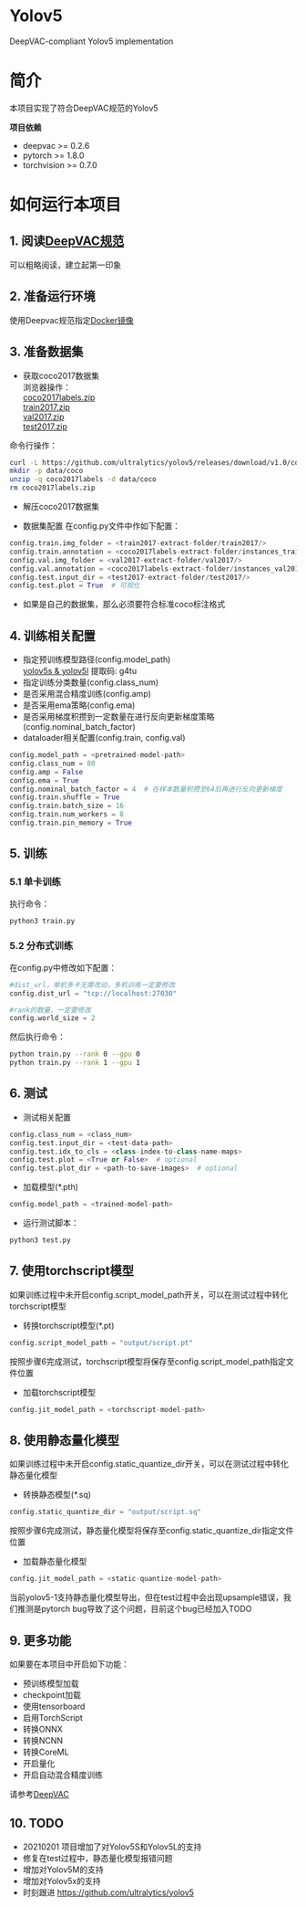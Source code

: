 # Yolov5
DeepVAC-compliant Yolov5 implementation   

# 简介
本项目实现了符合DeepVAC规范的Yolov5   

**项目依赖**

- deepvac >= 0.2.6
- pytorch >= 1.8.0
- torchvision >= 0.7.0

# 如何运行本项目

## 1. 阅读[DeepVAC规范](https://github.com/DeepVAC/deepvac)
可以粗略阅读，建立起第一印象   

## 2. 准备运行环境
使用Deepvac规范指定[Docker镜像](https://github.com/DeepVAC/deepvac#2-%E7%8E%AF%E5%A2%83%E5%87%86%E5%A4%87)   

## 3. 准备数据集
- 获取coco2017数据集      
浏览器操作：     
[coco2017labels.zip](https://github.com/ultralytics/yolov5/releases/download/v1.0/coco2017labels.zip)     
[train2017.zip](http://images.cocodataset.org/zips/train2017.zip)     
[val2017.zip](http://images.cocodataset.org/zips/val2017.zip)     
[test2017.zip](http://images.cocodataset.org/zips/test2017.zip)       

命令行操作：   
```bash
curl -L https://github.com/ultralytics/yolov5/releases/download/v1.0/coco2017labels.zip -o coco2017labels.zip
mkdir -p data/coco
unzip -q coco2017labels -d data/coco   
rm coco2017labels.zip
```

- 解压coco2017数据集

- 数据集配置
在config.py文件中作如下配置：     

```python
config.train.img_folder = <train2017-extract-folder/train2017/>      
config.train.annotation = <coco2017labels-extract-folder/instances_train2017.json>       
config.val.img_folder = <val2017-extract-folder/val2017/>           
config.val.annotation = <coco2017labels-extract-folder/instances_val2017.json>        
config.test.input_dir = <test2017-extract-folder/test2017/>           
config.test.plot = True  # 可视化             
```

- 如果是自己的数据集，那么必须要符合标准coco标注格式

## 4. 训练相关配置

- 指定预训练模型路径(config.model_path)       
[yolov5s & yolov5l](https://pan.baidu.com/share/init?surl=oA4uZUlWUtEq2dOMlBZ8hg) 提取码: g4tu
- 指定训练分类数量(config.class_num)    
- 是否采用混合精度训练(config.amp)     
- 是否采用ema策略(config.ema)      
- 是否采用梯度积攒到一定数量在进行反向更新梯度策略(config.nominal_batch_factor)     
- dataloader相关配置(config.train, config.val)     

```python
config.model_path = <pretrained-model-path>
config.class_num = 80
config.amp = False
config.ema = True
config.nominal_batch_factor = 4  # 在样本数量积攒至64后再进行反向更新梯度
config.train.shuffle = True
config.train.batch_size = 16
config.train.num_workers = 8
config.train.pin_memory = True
```

## 5. 训练

### 5.1 单卡训练
执行命令：
```bash
python3 train.py
```

### 5.2 分布式训练

在config.py中修改如下配置：
```python
#dist_url，单机多卡无需改动，多机训练一定要修改
config.dist_url = "tcp://localhost:27030"

#rank的数量，一定要修改
config.world_size = 2
```
然后执行命令：

```bash
python train.py --rank 0 --gpu 0
python train.py --rank 1 --gpu 1
```

## 6. 测试

- 测试相关配置

```python
config.class_num = <class_num>
config.test.input_dir = <test-data-path>
config.test.idx_to_cls = <class-index-to-class-name-maps>
config.test.plot = <True or False>  # optional
config.test.plot_dir = <path-to-save-images>  # optional
```

- 加载模型(*.pth)

```python
config.model_path = <trained-model-path>
```


- 运行测试脚本：

```bash
python3 test.py
```

## 7. 使用torchscript模型
如果训练过程中未开启config.script_model_path开关，可以在测试过程中转化torchscript模型     
- 转换torchscript模型(*.pt)     

```python
config.script_model_path = "output/script.pt"
```
  按照步骤6完成测试，torchscript模型将保存至config.script_model_path指定文件位置      

- 加载torchscript模型

```python
config.jit_model_path = <torchscript-model-path>
```

## 8. 使用静态量化模型
如果训练过程中未开启config.static_quantize_dir开关，可以在测试过程中转化静态量化模型     
- 转换静态模型(*.sq)     

```python
config.static_quantize_dir = "output/script.sq"
```
  按照步骤6完成测试，静态量化模型将保存至config.static_quantize_dir指定文件位置      

- 加载静态量化模型

```python
config.jit_model_path = <static-quantize-model-path>
```
当前yolov5-1支持静态量化模型导出，但在test过程中会出现upsample错误，我们推测是pytorch bug导致了这个问题，目前这个bug已经加入TODO    


## 9. 更多功能
如果要在本项目中开启如下功能：
- 预训练模型加载
- checkpoint加载
- 使用tensorboard
- 启用TorchScript
- 转换ONNX
- 转换NCNN
- 转换CoreML
- 开启量化
- 开启自动混合精度训练

请参考[DeepVAC](https://github.com/DeepVAC/deepvac)

## 10. TODO
- 20210201 项目增加了对Yolov5S和Yolov5L的支持    
- 修复在test过程中，静态量化模型报错问题    
- 增加对Yolov5M的支持    
- 增加对Yolov5x的支持    
- 时刻跟进 https://github.com/ultralytics/yolov5
